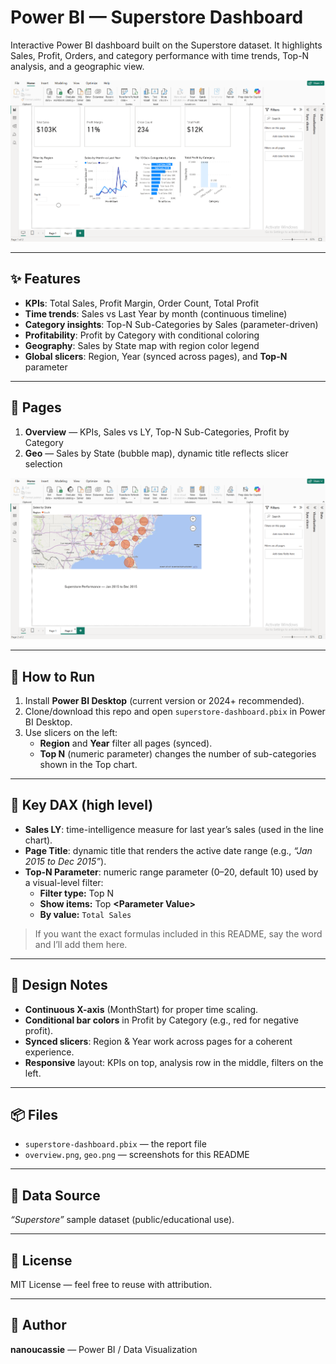 # Power BI — Superstore Dashboard

Interactive Power BI dashboard built on the Superstore dataset. It highlights Sales, Profit, Orders, and category performance with time trends, Top-N analysis, and a geographic view.

<p align="center">
  <img src="overview.png" alt="Overview page of the Power BI Superstore dashboard" width="900">
</p>

---

## ✨ Features

- **KPIs**: Total Sales, Profit Margin, Order Count, Total Profit
- **Time trends**: Sales vs Last Year by month (continuous timeline)
- **Category insights**: Top-N Sub-Categories by Sales (parameter-driven)
- **Profitability**: Profit by Category with conditional coloring
- **Geography**: Sales by State map with region color legend
- **Global slicers**: Region, Year (synced across pages), and **Top-N** parameter

---

## 📂 Pages

1. **Overview** — KPIs, Sales vs LY, Top-N Sub-Categories, Profit by Category  
2. **Geo** — Sales by State (bubble map), dynamic title reflects slicer selection

<p align="center">
  <img src="geo.png" alt="Geographic page showing sales by US state" width="900">
</p>

---

## 🧪 How to Run

1. Install **Power BI Desktop** (current version or 2024+ recommended).
2. Clone/download this repo and open `superstore-dashboard.pbix` in Power BI Desktop.
3. Use slicers on the left:
   - **Region** and **Year** filter all pages (synced).
   - **Top N** (numeric parameter) changes the number of sub-categories shown in the Top chart.

---

## 🧠 Key DAX (high level)

- **Sales LY**: time-intelligence measure for last year’s sales (used in the line chart).
- **Page Title**: dynamic title that renders the active date range (e.g., _“Jan 2015 to Dec 2015”_).
- **Top-N Parameter**: numeric range parameter (0–20, default 10) used by a visual-level filter:
  - **Filter type:** Top N  
  - **Show items:** Top **\<Parameter Value\>**  
  - **By value:** `Total Sales`

> If you want the exact formulas included in this README, say the word and I’ll add them here.

---

## 🧩 Design Notes

- **Continuous X-axis** (MonthStart) for proper time scaling.
- **Conditional bar colors** in Profit by Category (e.g., red for negative profit).
- **Synced slicers**: Region & Year work across pages for a coherent experience.
- **Responsive** layout: KPIs on top, analysis row in the middle, filters on the left.

---

## 📦 Files

- `superstore-dashboard.pbix` — the report file  
- `overview.png`, `geo.png` — screenshots for this README

---

## 🔗 Data Source

_“Superstore”_ sample dataset (public/educational use).

---

## 📄 License

MIT License — feel free to reuse with attribution.

---

## 👤 Author

**nanoucassie** — Power BI / Data Visualization  


